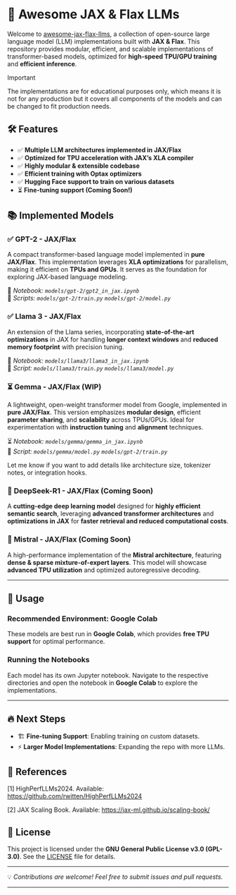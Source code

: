 # 🚀 **Awesome JAX & Flax LLMs**  

Welcome to [awesome-jax-flax-llms](https://github.com/dhyaneesh/awesome-jax-flax-llms), a collection of open-source large language model (LLM) implementations built with **JAX & Flax**. This repository provides modular, efficient, and scalable implementations of transformer-based models, optimized for **high-speed TPU/GPU training** and **efficient inference**.  

> [!IMPORTANT]
> The implementations are for educational purposes only, which means it is not for any production but it covers all components of the models and can be changed to fit production needs.

## 🛠 **Features**  
- ✅ **Multiple LLM architectures implemented in JAX/Flax**  
- ✅ **Optimized for TPU acceleration with JAX’s XLA compiler**  
- ✅ **Highly modular & extensible codebase**  
- ✅ **Efficient training with Optax optimizers**  
- ✅ **Hugging Face support to train on various datasets**  
- ⏳ **Fine-tuning support (Coming Soon!)**  

## 📚 **Implemented Models**  

### ✅ **GPT-2 - JAX/Flax**  
A compact transformer-based language model implemented in **pure JAX/Flax**. This implementation leverages **XLA optimizations** for parallelism, making it efficient on **TPUs and GPUs**. It serves as the foundation for exploring JAX-based language modeling.  

📌 *Notebook: `models/gpt-2/gpt2_in_jax.ipynb`*  
📌 *Scripts: `models/gpt-2/train.py`*
             *`models/gpt-2/model.py`*

### ✅ **Llama 3 - JAX/Flax**  
An extension of the Llama series, incorporating **state-of-the-art optimizations** in JAX for handling **longer context windows** and **reduced memory footprint** with precision tuning. 

📌 *Notebook: `models/llama3/llama3_in_jax.ipynb`*  
📌 *Script: `models/llama3/train.py`* 
            *`models/llama3/model.py`*

### ⏳ **Gemma - JAX/Flax** (WIP)
A lightweight, open-weight transformer model from Google, implemented in **pure JAX/Flax**. This version emphasizes **modular design**, efficient **parameter sharing**, and **scalability** across TPUs/GPUs. Ideal for experimentation with **instruction tuning** and **alignment** techniques.  

⏳ *Notebook: `models/gemma/gemma_in_jax.ipynb`*  
📌 *Script: `models/gemma/model.py`*
           *`models/gpt-2/train.py`*

Let me know if you want to add details like architecture size, tokenizer notes, or integration hooks.

### 📅 **DeepSeek-R1 - JAX/Flax (Coming Soon)**  
A **cutting-edge deep learning model** designed for **highly efficient semantic search**, leveraging **advanced transformer architectures** and **optimizations in JAX** for **faster retrieval and reduced computational costs**.

### 📅 **Mistral - JAX/Flax (Coming Soon)**  
A high-performance implementation of the **Mistral architecture**, featuring **dense & sparse mixture-of-expert layers**. This model will showcase **advanced TPU utilization** and optimized autoregressive decoding.  

---

## 📖 **Usage**  

### **Recommended Environment: Google Colab**  
These models are best run in **Google Colab**, which provides **free TPU support** for optimal performance.  

### **Running the Notebooks**  
Each model has its own Jupyter notebook. Navigate to the respective directories and open the notebook in **Google Colab** to explore the implementations.  

---

## 🔥 **Next Steps**  
- 🏗 **Fine-tuning Support**: Enabling training on custom datasets.  
- ⚡ **Larger Model Implementations**: Expanding the repo with more LLMs.  

## 📖 **References**

[1] HighPerfLLMs2024. Available: https://github.com/rwitten/HighPerfLLMs2024

[2] JAX Scaling Book. Available: https://jax-ml.github.io/scaling-book/


## 📜 **License**  
This project is licensed under the **GNU General Public License v3.0 (GPL-3.0)**. See the [LICENSE](LICENSE) file for details.  

---

💡 *Contributions are welcome! Feel free to submit issues and pull requests.*  

---
